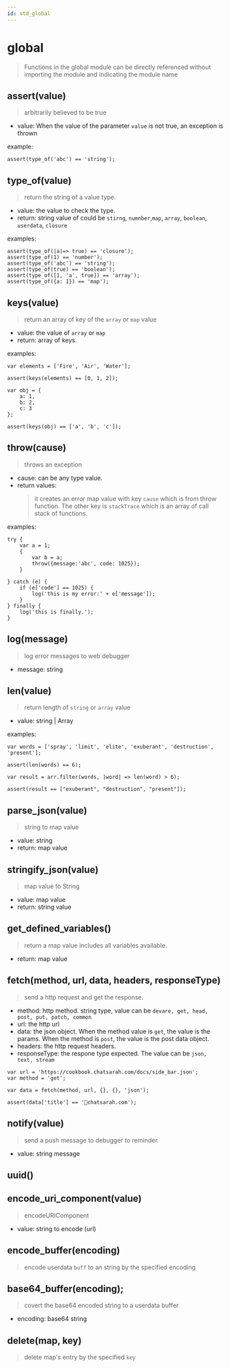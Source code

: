 ```yaml
---
id: std_global
---
```

# global
> Functions in the global module can be directly referenced without importing the module and indicating the module name

## assert(value)
> arbitrarily believed to be true
  - value: When the value of the parameter `value` is not true, an exception is thrown

example:
```
assert(type_of('abc') == 'string');
```


## type_of(value)
> return the string of a value type. 
  - value: the value to check the type. 
  - return: string value of could be `stirng`, `numnber`,`map`, `array`, `boolean`, `userdata`, `closure`

examples:
```
assert(type_of(|a|=> true) == 'closure');
assert(type_of(1) == 'number');
assert(type_of('abc') == 'string');
assert(type_of(true) == 'boolean');
assert(type_of([1, 'a', true]) == 'array');
assert(type_of({a: 1}) == 'map');
```

## keys(value)
> return an array of key of the `array` or `map` value
  - value: the value of `array` or `map`
  - return: array of keys.

examples:
```
var elements = ['Fire', 'Air', 'Water'];

assert(keys(elements) == [0, 1, 2]);

var obj = {
    a: 1,
    b: 2,
    c: 3
};

assert(keys(obj) == ['a', 'b', 'c']);
```

## throw(cause)
> throws an exception
  - cause: can be any type value.
  - return values:
    > it creates an error map value with key `cause` which is from throw function. The other key is `stackTrace` which is an array of call stack of functions.

examples:
```
try {
    var a = 1;
    {
        var b = a;
        throw({message:'abc', code: 1025});
    }
    
} catch (e) {
    if (e['code'] == 1025) {
        log('this is my error:' + e['message']);
    }
} finally {
    log('this is finally.');
}
```


## log(message)
> log error messages to web debugger
- message: string


## len(value)
> return length of `string` or `array` value
- value: string | Array

examples:
```
var words = ['spray', 'limit', 'elite', 'exuberant', 'destruction', 'present'];

assert(len(words) == 6);

var result = arr.filter(words, |word| => len(word) > 6);

assert(result == ["exuberant", "destruction", "present"]);
```

## parse_json(value)
> string to map value
- value: string
- return: map value

## stringify_json(value)
> map value to String
- value: map value
- return: string value



## get\_defined\_variables()
> return a map value includes all variables available.
- return: map value




## fetch(method, url, data, headers, responseType)
> send a http request and get the response.
- method: http method. string type, value can be `devare, get, head, post, put, patch, common`
- url: the http url
- data: the json object. When the method value is `get`, the value is the params. When the method is `post`, the value is the post data object.
- headers: the http request headers.
- responseType: the respone type expected. The value can be `json, text, stream`

```
var url = 'https://cookbook.chatsarah.com/docs/side_bar.json';
var method = 'get';

var data = fetch(method, url, {}, {}, 'json');

assert(data['title'] == '🦘chatsarah.com');
```
## notify(value)
> send a push message to debugger to reminder.
- value: string message

## uuid()

## encode_uri_component(value)
> encodeURIComponent
- value: string to encode (url)

## encode_buffer(encoding)
> encode userdata `buff` to an string by the specified encoding

## base64_buffer(encoding);
> covert the base64 encoded string to a userdata buffer
- encoding: base64 string

## delete(map, key)
> delete map's entry by the specified `key`
